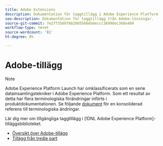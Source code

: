```yaml
---
title: Adobe Extensions
description: Dokumentation för taggtillägg i Adobe Experience Platform.
seo-description: Dokumentation för taggtillägg från Adobe-lösningar.
source-git-commit: 7e27735697882065566ebdeccc36998ec368e404
workflow-type: tm+mt
source-wordcount: '81'
ht-degree: 0%

---
```


# Adobe-tillägg

>[!NOTE]
>
>Adobe Experience Platform Launch har omklassificerats som en serie datainsamlingstekniker i Adobe Experience Platform. Som ett resultat av detta har flera terminologiska förändringar införts i produktdokumentationen. Se följande [dokument](../term-updates.md) för en konsoliderad referens till terminologiska ändringar.

Lär dig mer om tillgängliga taggtillägg i [!DNL Adobe Experience Platform]-tilläggsbiblioteket.

* [Översikt över Adobe-tillägg](./web/overview.md)
* [Tillägg från tredje part](./3rd-party-extensions.md)
